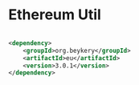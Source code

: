 # Ethereum Util

```xml

<dependency>
    <groupId>org.beykery</groupId>
    <artifactId>eu</artifactId>
    <version>3.0.1</version>
</dependency>
```
